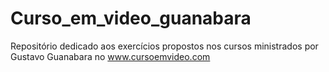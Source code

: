 # Curso_em_video_guanabara
Repositório dedicado aos exercícios propostos nos cursos ministrados por Gustavo Guanabara no www.cursoemvideo.com
